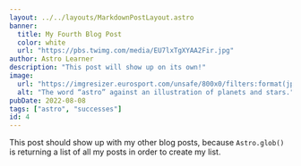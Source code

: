 ```yaml
---
layout: ../../layouts/MarkdownPostLayout.astro
banner:
  title: My Fourth Blog Post
  color: white
  url: "https://pbs.twimg.com/media/EU7lxTgXYAA2Fir.jpg"
author: Astro Learner
description: "This post will show up on its own!"
image: 
  url: "https://imgresizer.eurosport.com/unsafe/800x0/filters:format(jpeg):focal(931x445:933x443)/origin-imgresizer.eurosport.com/2017/05/09/2079379-43582790-2560-1440.jpg"
  alt: "The word “astro” against an illustration of planets and stars."
pubDate: 2022-08-08
tags: ["astro", "successes"]
id: 4
---
```

This post should show up with my other blog posts, because `Astro.glob()` is returning a list of all my posts in order to create my list.